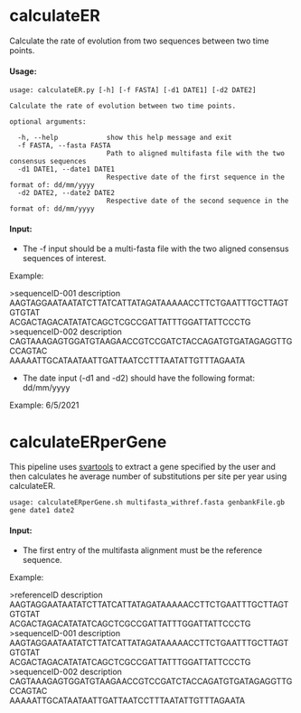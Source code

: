 # calculateER
Calculate the rate of evolution from two sequences between two time points.

#### Usage:
```
usage: calculateER.py [-h] [-f FASTA] [-d1 DATE1] [-d2 DATE2]

Calculate the rate of evolution between two time points.

optional arguments:

  -h, --help            show this help message and exit
  -f FASTA, --fasta FASTA
                        Path to aligned multifasta file with the two consensus sequences
  -d1 DATE1, --date1 DATE1
                        Respective date of the first sequence in the format of: dd/mm/yyyy
  -d2 DATE2, --date2 DATE2
                        Respective date of the second sequence in the format of: dd/mm/yyyy
```

#### Input:

* The -f input should be a multi-fasta file with the two aligned consensus sequences of interest. 

Example:

\>sequenceID-001 description \
AAGTAGGAATAATATCTTATCATTATAGATAAAAACCTTCTGAATTTGCTTAGTGTGTAT \
ACGACTAGACATATATCAGCTCGCCGATTATTTGGATTATTCCCTG \
\>sequenceID-002 description \
CAGTAAAGAGTGGATGTAAGAACCGTCCGATCTACCAGATGTGATAGAGGTTGCCAGTAC \
AAAAATTGCATAATAATTGATTAATCCTTTAATATTGTTTAGAATA

* The date input (-d1 and -d2) should have the following format:
dd/mm/yyyy

Example:
6/5/2021




# calculateERperGene
This pipeline uses [svartools](https://github.com/iouliadt/svartools) to extract a gene specified by the user and then calculates he average number of substitutions per site per year using calculateER.

```
usage: calculateERperGene.sh multifasta_withref.fasta genbankFile.gb gene date1 date2
```

#### Input:

* The first entry of the multifasta alignment must be the reference sequence.

Example:

\>referenceID description \
AAGTAGGAATAATATCTTATCATTATAGATAAAAACCTTCTGAATTTGCTTAGTGTGTAT \
ACGACTAGACATATATCAGCTCGCCGATTATTTGGATTATTCCCTG \
\>sequenceID-001 description \
AAGTAGGAATAATATCTTATCATTATAGATAAAAACCTTCTGAATTTGCTTAGTGTGTAT \
ACGACTAGACATATATCAGCTCGCCGATTATTTGGATTATTCCCTG \
\>sequenceID-002 description \
CAGTAAAGAGTGGATGTAAGAACCGTCCGATCTACCAGATGTGATAGAGGTTGCCAGTAC \
AAAAATTGCATAATAATTGATTAATCCTTTAATATTGTTTAGAATA